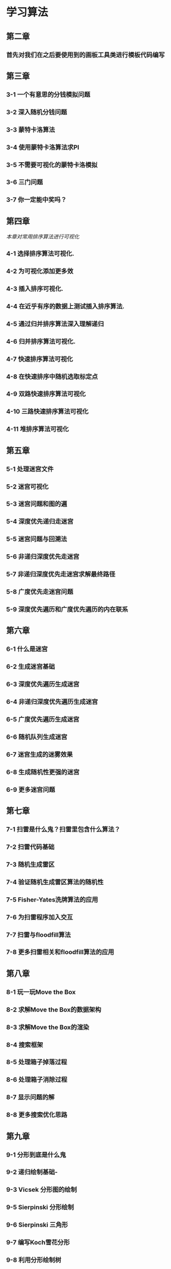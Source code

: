 # 学习算法
## 第二章
### 首先对我们在之后要使用到的画板工具类进行模板代码编写
## 第三章
### 3-1 一个有意思的分钱模拟问题
### 3-2 深入随机分钱问题
### 3-3 蒙特卡洛算法
### 3-4 使用蒙特卡洛算法求PI
### 3-5 不需要可视化的蒙特卡洛模拟
### 3-6 三门问题
### 3-7 你一定能中奖吗？ 
## 第四章
 
_本章对常用排序算法进行可视化_

### 4-1 选择排序算法可视化.
### 4-2 为可视化添加更多效
### 4-3 插入排序可视化.
### 4-4 在近乎有序的数据上测试插入排序算法.
### 4-5 通过归并排序算法深入理解递归
### 4-6 归并排序算法可视化.
### 4-7 快速排序算法可视化
### 4-8 在快速排序中随机选取标定点
### 4-9 双路快速排序算法可视化
### 4-10 三路快速排序算法可视化
### 4-11 堆排序算法可视化

## 第五章
### 5-1 处理迷宫文件
### 5-2 迷宫可视化
### 5-3 迷宫问题和图的遍
### 5-4 深度优先递归走迷宫
### 5-5 迷宫问题与回溯法
### 5-6 非递归深度优先走迷宫
### 5-7  非递归深度优先走迷宫求解最终路径
### 5-8 广度优先走迷宫问题
### 5-9 深度优先遍历和广度优先遍历的内在联系

## 第六章
### 6-1 什么是迷宫
### 6-2 生成迷宫基础
### 6-3 深度优先遍历生成迷宫
### 6-4  非递归深度优先遍历生成迷宫
### 6-5  广度优先遍历生成迷宫
### 6-6 随机队列生成迷宫
### 6-7  迷宫生成的迷雾效果
### 6-8 生成随机性更强的迷宫
### 6-9 更多迷宫问题

## 第七章
### 7-1 扫雷是什么鬼？扫雷里包含什么算法？
### 7-2 扫雷代码基础
### 7-3 随机生成雷区
### 7-4 验证随机生成雷区算法的随机性
### 7-5 Fisher-Yates洗牌算法的应用
### 7-6 为扫雷程序加入交互
### 7-7 扫雷与floodfill算法
### 7-8 更多扫雷相关和floodfill算法的应用

## 第八章
### 8-1 玩一玩Move the Box
### 8-2 求解Move the Box的数据架构
### 8-3 求解Move the Box的渲染
### 8-4 搜索框架
### 8-5 处理箱子掉落过程
### 8-6 处理箱子消除过程
### 8-7 显示问题的解
### 8-8 更多搜索优化思路

## 第九章
### 9-1 分形到底是什么鬼
### 9-2 递归绘制基础-
### 9-3 Vicsek 分形图的绘制
### 9-5 Sierpinski 分形绘制
### 9-6 Sierpinski 三角形
### 9-7 编写Koch雪花分形
### 9-8 利用分形绘制树
